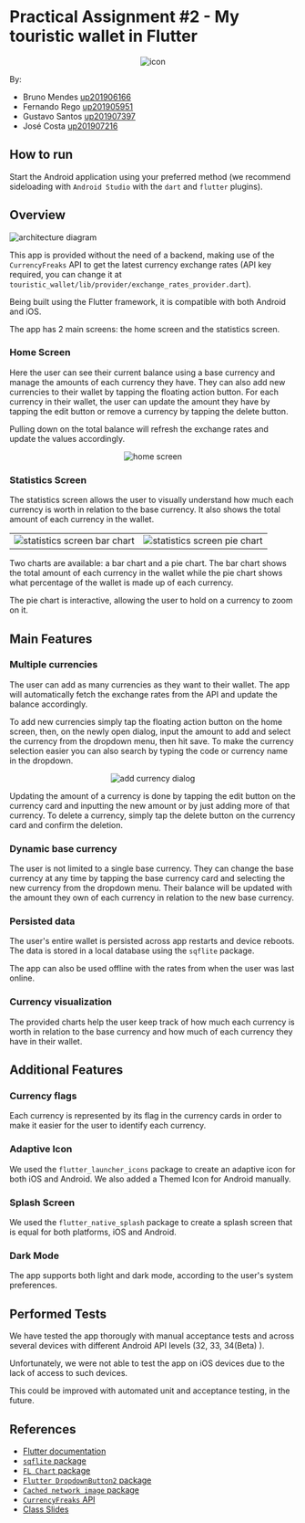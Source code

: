 # Practical Assignment #2 - My touristic wallet in Flutter

<p align="center">
    <img alt="icon" src="docs/icon.png" style="max-height: 200px;" >
</p>

By:
- Bruno Mendes [up201906166](mailto:up201906166@edu.fe.up.pt)
- Fernando Rego [up201905951](mailto:up201905951@edu.fe.up.pt)
- Gustavo Santos [up201907397](mailto:up201907397@edu.fe.up.pt)
- José Costa [up201907216](mailto:up201907216@edu.fe.up.pt)


## How to run

Start the Android application using your preferred method (we recommend sideloading with `Android Studio` with the `dart` and `flutter` plugins).


## Overview

![architecture diagram](docs/architecture_diagram.drawio.png)

This app is provided without the need of a backend, making use of the `CurrencyFreaks` API to get the latest currency exchange rates (API key required, you can change it  at `touristic_wallet/lib/provider/exchange_rates_provider.dart`).

Being built using the Flutter framework, it is compatible with both Android and iOS.

The app has 2 main screens: the home screen and the statistics screen.

### Home Screen

Here the user can see their current balance using a base currency and manage the amounts of each currency they have. They can also add new currencies to their wallet by tapping the floating action button. For each currency in their wallet, the user can update the amount they have by tapping the edit button or remove a currency by tapping the delete button.

Pulling down on the total balance will refresh the exchange rates and update the values accordingly.

<p align="center">
    <img alt="home screen" src="docs/img/home_screen.png" style="max-height: 1000px;" >
</p>

### Statistics Screen

The statistics screen allows the user to visually understand how much each currency is worth in relation to the base currency. It also shows the total amount of each currency in the wallet.

|        |       |
| -------------- | -------------- |
![statistics screen bar chart](docs/img/statistics_bar.png) | ![statistics screen pie chart](docs/img/statistics_pie.png) |

Two charts are available: a bar chart and a pie chart. The bar chart shows the total amount of each currency in the wallet while the pie chart shows what percentage of the wallet is made up of each currency.

The pie chart is interactive, allowing the user to hold on a currency to zoom on it.


## Main Features

### Multiple currencies

The user can add as many currencies as they want to their wallet. The app will automatically fetch the exchange rates from the API and update the balance accordingly.

To add new currencies simply tap the floating action button on the home screen, then, on the newly open dialog, input the amount to add and select the currency from the dropdown menu, then hit save. To make the currency selection easier you can also search by typing the code or currency name in the dropdown.

<p align="center">
    <img alt="add currency dialog" src="docs/img/new_currency.png" style="max-height: 500px; text-align: center;" >
</p>

Updating the amount of a currency is done by tapping the edit button on the currency card and inputting the new amount or by just adding more of that currency. To delete a currency, simply tap the delete button on the currency card and confirm the deletion.

### Dynamic base currency

The user is not limited to a single base currency. They can change the base currency at any time by tapping the base currency card and selecting the new currency from the dropdown menu. Their balance will be updated with the amount they own of each currency in relation to the new base currency.

### Persisted data

The user's entire wallet is persisted across app restarts and device reboots. The data is stored in a local database using the `sqflite` package.

The app can also be used offline with the rates from when the user was last online.

### Currency visualization

The provided charts help the user keep track of how much each currency is worth in relation to the base currency and how much of each currency they have in their wallet.


## Additional Features

### Currency flags

Each currency is represented by its flag in the currency cards in order to make it easier for the user to identify each currency.

### Adaptive Icon

We used the `flutter_launcher_icons` package to create an adaptive icon for both iOS and Android. We also added a Themed Icon for Android manually.

### Splash Screen

We used the `flutter_native_splash` package to create a splash screen that is equal for both platforms, iOS and Android.

### Dark Mode

The app supports both light and dark mode, according to the user's system preferences.

## Performed Tests
We have tested the app thorougly with manual acceptance tests and across several devices with different Android API levels (32, 33, 34(Beta) ). 

Unfortunately, we were not able to test the app on iOS devices due to the lack of access to such devices.

This could be improved with automated unit and acceptance testing, in the future.

## References

- [Flutter documentation](https://docs.flutter.dev)
- [`sqflite` package](https://pub.dev/packages/sqflite)
- [`FL Chart` package](https://pub.dev/packages/fl_chart)
- [`Flutter DropdownButton2` package](https://pub.dev/packages/dropdown_button2)
- [`Cached network image` package](https://pub.dev/packages/cached_network_image)
- [`CurrencyFreaks` API](https://currencyfreaks.com)
- [Class Slides](https://moodle.up.pt/course/view.php?id=2244)
